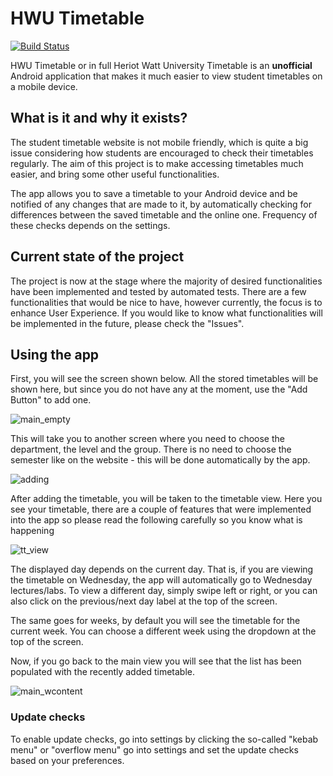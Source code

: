 # HWU Timetable
[![Build Status](https://travis-ci.com/AdamTMalek/HWUTimetable.svg?branch=master)](https://travis-ci.com/AdamTMalek/HWUTimetable)

HWU Timetable or in full Heriot Watt University Timetable is an **unofficial** Android application that makes it much 
easier to view student timetables on a mobile device.

## What is it and why it exists?
The student timetable website is not mobile friendly, which is quite a big issue considering how students are encouraged
to check their timetables regularly. The aim of this project is to make accessing timetables much easier, and bring some
other useful functionalities.

The app allows you to save a timetable to your Android device and be notified of any changes that are made to it, by
automatically checking for differences between the saved timetable and the online one. Frequency of these checks depends
on the settings.

## Current state of the project
The project is now at the stage where the majority of desired functionalities have been implemented and tested by
automated tests. There are a few functionalities that would be nice to have, however currently, the focus is to enhance
User Experience. If you would like to know what functionalities will be implemented in the future, please check the 
"Issues".
## Using the app
First, you will see the screen shown below. All the stored timetables will be shown here, but since you do not have any
at the moment, use the "Add Button" to add one. 

![main_empty](https://user-images.githubusercontent.com/23484014/88577282-ab608280-d03e-11ea-8c13-ac0632e17781.png)


This will take you to another screen where you need to choose the department, the level and the group. There is no need 
to choose the semester like on the website - this will be done automatically by the app.

![adding](https://user-images.githubusercontent.com/23484014/88577279-aac7ec00-d03e-11ea-9f67-3eed41750213.png)


After adding the timetable, you will be taken to the timetable view. Here you see your timetable, there are a couple
of features that were implemented into the app so please read the following carefully so you know what is happening

![tt_view](https://user-images.githubusercontent.com/23484014/85850903-9fff0a80-b7a5-11ea-949e-560b3476e44c.png)


The displayed day depends on the current day. That is, if you are viewing the timetable on Wednesday, the app will
automatically go to Wednesday lectures/labs. To view a different day, simply swipe left or right, or you can also click 
on the previous/next day label at the top of the screen.

The same goes for weeks, by default you will see the timetable for the current week. You can choose a different week
using the dropdown at the top of the screen.

Now, if you go back to the main view you will see that the list has been populated with the recently added timetable.

![main_wcontent](https://user-images.githubusercontent.com/23484014/88577283-ab608280-d03e-11ea-8ff8-4b76437710f3.png)

### Update checks
To enable update checks, go into settings by clicking the so-called "kebab menu" or "overflow menu" go into settings 
and set the update checks based on your preferences.
